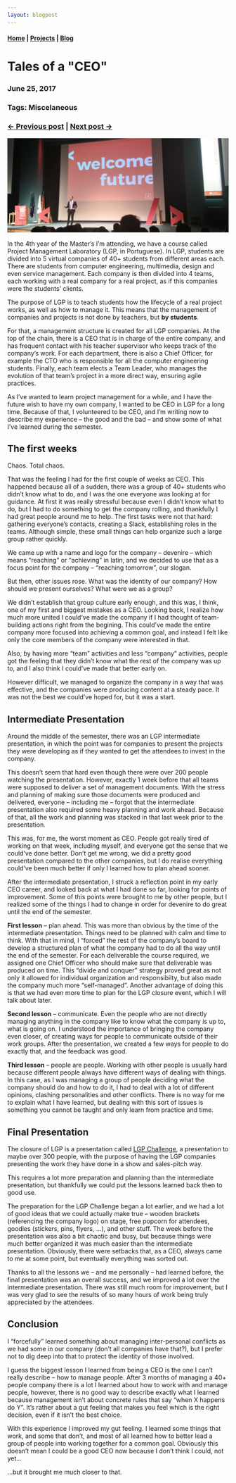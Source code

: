 ```yaml
---
layout: blogpost
---
```


#### [Home](/) | [Projects](/projects) | [Blog](/blog)

# Tales of a "CEO"

### June 25, 2017
### Tags: Miscelaneous
### [<- Previous post](/blog/my-work-at-google) | [Next post ->](/blog/managing-a-tech-conference)

![Devenire](/assets/images/devenire.png)

In the 4th year of the Master’s I’m attending, we have a course called Project Management Laboratory (LGP, in Portuguese). In LGP, students are divided into 5 virtual companies of 40+ students from different areas each. There are students from computer engineering, multimedia, design and even service management. Each company is then divided into 4 teams, each working with a real company for a real project, as if this companies were the students’ clients.

The purpose of LGP is to teach students how the lifecycle of a real project works, as well as how to manage it. This means that the management of companies and projects is not done by teachers, but **by students**.

For that, a management structure is created for all LGP companies. At the top of the chain, there is a CEO that is in charge of the entire company, and has frequent contact with his teacher supervisor who keeps track of the company’s work. For each department, there is also a Chief Officer, for example the CTO who is responsible for all the computer engineering students. Finally, each team elects a Team Leader, who manages the evolution of that team’s project in a more direct way, ensuring agile practices.

As I’ve wanted to learn project management for a while, and I have the future wish to have my own company, I wanted to be CEO in LGP for a long time. Because of that, I volunteered to be CEO, and I’m writing now to describe my experience – the good and the bad – and show some of what I’ve learned during the semester.

## The first weeks

Chaos. Total chaos.

That was the feeling I had for the first couple of weeks as CEO. This happened because all of a sudden, there was a group of 40+ students who didn’t know what to do,  and I was the one everyone was looking at for guidance. At first it was really stressful because even I didn’t know what to do, but I had to do something to get the company rolling, and thankfully I had great people around me to help. The first tasks were not that hard: gathering everyone’s contacts, creating a Slack, establishing roles in the teams. Although simple, these small things can help organize such a large group rather quickly.

We came up with a name and logo for the company – devenire – which means “reaching” or “achieving” in latin, and we decided to use that as a focus point for the company – “reaching tomorrow”, our slogan.

But then, other issues rose. What was the identity of our company? How should we present ourselves? What were we as a group?

We didn’t establish that group culture early enough, and this was, I think, one of my first and biggest mistakes as a CEO. Looking back, I realize how much more united I could’ve made the company if I had thought of team-building actions right from the begining. This could’ve made the entire company more focused into achieving a common goal, and instead I felt like only the core members of the company were interested in that.

Also, by having more “team” activities and less “company” activities, people got the feeling that they didn’t know what the rest of the company was up to, and I also think I could’ve made that better early on.

However difficult, we managed to organize the company in a way that was effective, and the companies were producing content at a steady pace. It was not the best we could’ve hoped for, but it was a start.

## Intermediate Presentation

Around the middle of the semester, there was an LGP intermediate presentation, in which the point was for companies to present the projects they were developing as if they wanted to get the attendees to invest in the company.

This doesn’t seem that hard even though there were over 200 people watching the presentation. However, exactly 1 week before that all teams were supposed to deliver a set of management documents. With the stress and planning of making sure those documents were produced and delivered, everyone – including me – forgot that the intermediate presentation also required some heavy planning and work ahead. Because of that, all the work and planning was stacked in that last week prior to the presentation.

This was, for me, the worst moment as CEO. People got really tired of working on that week, including myself, and everyone got the sense that we could’ve done better. Don’t get me wrong, we did a pretty good presentation compared to the other companies, but I do realise everything could’ve been much better if only I learned how to plan ahead sooner.

After the intermediate presentation, I struck a reflection point in my early CEO career, and looked back at what I had done so far, looking for points of improvement. Some of this points were brought to me by other people, but I realized some of the things I had to change in order for devenire to do great until the end of the semester.

**First lesson** – plan ahead. This was more than obvious by the time of the intermediate presentation. Things need to be planned with calm and time to think. With that in mind, I “forced” the rest of the company’s board to develop a structured plan of what the company had to do all the way until the end of the semester. For each deliverable the course required, we assigned one Chief Officer who should make sure that deliverable was produced on time. This “divide and conquer” strategy proved great as not only it allowed for individual organization and responsibilty, but also made the company much more “self-managed”. Another advantage of doing this is that we had even more time to plan for the LGP closure event, which I will talk about later.

**Second lesson** – communicate. Even the people who are not directly managing anything in the company like to know what the company is up to, what is going on. I understood the importance of bringing the company even closer, of creating ways for people to communicate outside of their work groups. After the presentation, we created a few ways for people to do exactly that, and the feedback was good.

**Third lesson** – people are people. Working with other people is usually hard because different people always have different ways of dealing with things. In this case, as I was managing a group of people deciding what the company should do and how to do it, I had to deal with a lot of different opinions, clashing personalities and other conflicts. There is no way for me to explain what I have learned, but dealing with this sort of issues is something you cannot be taught and only learn from practice and time.

## Final Presentation

The closure of LGP is a presentation called [LGP Challenge](https://www.facebook.com/lgpchallengefeup/), a presentation to maybe over 300 people, with the purpose of having the LGP companies presenting the work they have done in a show and sales-pitch way.

This requires a lot more preparation and planning than the intermediate presentation, but thankfully we could put the lessons learned back then to good use.

The preparation for the LGP Challenge began a lot earlier, and we had a lot of good ideas that we could actually make true – wooden brackets (referencing the company logo) on stage, free popcorn for attendees, goodies (stickers, pins, flyers, …), and other stuff. The week before the presentation was also a bit chaotic and busy, but because things were much better organized it was much easier than the intermediate presentation. Obviously, there were setbacks that, as a CEO, always came to me at some point, but eventually everything was sorted out.

Thanks to all the lessons we – and me personally – had learned before, the final presentation was an overall success, and we improved a lot over the intermediate presentation. There was still much room for improvement, but I was very glad to see the results of so many hours of work being truly appreciated by the attendees.

## Conclusion

I “forcefully” learned something about managing inter-personal conflicts as we had some in our company (don’t all companies have that?), but I prefer not to dig deep into that to protect the identity of those involved.

I guess the biggest lesson I learned from being a CEO is the one I can’t really describe – how to manage people. After 3 months of managing a 40+ people company there is a lot I learned about how to work with and manage people, however, there is no good way to describe exactly what I learned because management isn’t about concrete rules that say “when X happens do Y”. It’s rather about a gut feeling that makes you feel which is the right decision, even if it isn’t the best choice.

With this experience I improved my gut feeling. I learned some things that work, and some that don’t, and most of all learned how to better lead a group of people into working together for a common goal. Obviously this doesn’t mean I could be a good CEO now because I don’t think I could, not yet…

…but it brought me much closer to that.